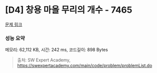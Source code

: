 # [D4] 창용 마을 무리의 개수 - 7465 

[문제 링크](https://swexpertacademy.com/main/code/problem/problemDetail.do?contestProbId=AWngfZVa9XwDFAQU) 

### 성능 요약

메모리: 62,112 KB, 시간: 242 ms, 코드길이: 898 Bytes



> 출처: SW Expert Academy, https://swexpertacademy.com/main/code/problem/problemList.do